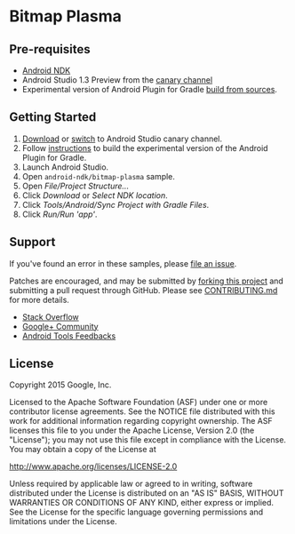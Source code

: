 Bitmap Plasma
=============

Pre-requisites
--------------

- [Android NDK](https://developer.android.com/ndk/)
- Android Studio 1.3 Preview from the [canary channel](http://tools.android.com/download/studio/canary)
- Experimental version of Android Plugin for Gradle [build from sources](http://tools.android.com/build/gradleplugin).

Getting Started
---------------

1. [Download](http://tools.android.com/download/studio/canary) or [switch](http://tools.android.com/download/studio/canary) to Android Studio canary channel.
1. Follow [instructions](http://tools.android.com/build/gradleplugin) to build the experimental version of the Android Plugin for Gradle.
1. Launch Android Studio.
1. Open `android-ndk/bitmap-plasma` sample.
1. Open *File/Project Structure...*
  1. Click *Download* or *Select NDK location*.
1. Click *Tools/Android/Sync Project with Gradle Files*.
1. Click *Run/Run 'app'*.

Support
-------

If you've found an error in these samples, please [file an issue](https://github.com/googlesamples/android-ndk/issues/new).

Patches are encouraged, and may be submitted by [forking this project](https://github.com/googlesamples/android-ndk/fork) and
submitting a pull request through GitHub. Please see [CONTRIBUTING.md](CONTRIBUTING.md) for more details.

- [Stack Overflow](http://stackoverflow.com/questions/tagged/android-ndk)
- [Google+ Community](https://plus.google.com/communities/105153134372062985968)
- [Android Tools Feedbacks](http://tools.android.com/feedback)

License
-------

Copyright 2015 Google, Inc.

Licensed to the Apache Software Foundation (ASF) under one or more contributor
license agreements.  See the NOTICE file distributed with this work for
additional information regarding copyright ownership.  The ASF licenses this
file to you under the Apache License, Version 2.0 (the "License"); you may not
use this file except in compliance with the License.  You may obtain a copy of
the License at

  http://www.apache.org/licenses/LICENSE-2.0

Unless required by applicable law or agreed to in writing, software
distributed under the License is distributed on an "AS IS" BASIS, WITHOUT
WARRANTIES OR CONDITIONS OF ANY KIND, either express or implied.  See the
License for the specific language governing permissions and limitations under
the License.
